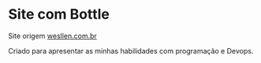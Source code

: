 # Site com Bottle

Site origem [wesllen.com.br](http://wesllen.com.br)

Criado para apresentar as minhas habilidades com programação e Devops.


